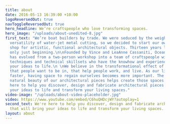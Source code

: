 ```yaml
---
title: about
date: 2016-05-13 16:39:00 +10:00
logoReversedOut: true
navToggleReversedOut: true
hero_headline: We’re craftspeople who love transforming spaces.
hero_image: "/uploads/about-unedited-8.jpg"
first_text: "We’re boat builders by trade. We were seduced by the weight, feel and
  versatility of water-jet metal cutting, so we decided to start our own metalworks
  shop for artistic, functional architectural objects. Thirteen years later, we’re
  only just beginning.\n\nFounded by Vince and LeaAnne Cassaniti, OceanBlue Living
  has evolved from a two-person workshop into a team of craftspeople with both design
  techniques and technical skillsets who have the knowhow and experience to bring
  your ideas to life.\n \nWe believe in the transformational effect of spaces: spaces
  that people want to be in, that help people work, and live. As our lives become
  faster, having space to regain ourselves becomes more important. The presence and
  natural beauty of our architectural pieces helps create those spaces.\n \nWe're
  here to help you discover, design and fabricate architectural pieces that will bring
  your ideas to life and transform your living spaces."
video-image: "/uploads/about-video-placeholder.jpg"
video: https://www.youtube.com/embed/C6huQHDcjWY?autoplay=1
second_text: We're here to help you discover, design and fabricate architectural pieces
  that will bring your ideas to life and transform your living spaces.
layout: about
---
```


